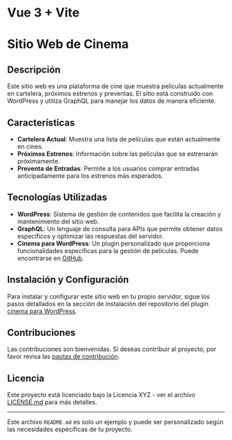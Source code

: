 # Vue 3 + Vite
# Sitio Web de Cinema

## Descripción
Este sitio web es una plataforma de cine que muestra películas actualmente en cartelera, próximos estrenos y preventas. El sitio está construido con WordPress y utiliza GraphQL para manejar los datos de manera eficiente.

## Características
- **Cartelera Actual**: Muestra una lista de películas que están actualmente en cines.
- **Próximos Estrenos**: Información sobre las películas que se estrenarán próximamente.
- **Preventa de Entradas**: Permite a los usuarios comprar entradas anticipadamente para los estrenos más esperados.

## Tecnologías Utilizadas
- **WordPress**: Sistema de gestión de contenidos que facilita la creación y mantenimiento del sitio web.
- **GraphQL**: Un lenguaje de consulta para APIs que permite obtener datos específicos y optimizar las respuestas del servidor.
- **Cinema para WordPress**: Un plugin personalizado que proporciona funcionalidades específicas para la gestión de películas. Puede encontrarse en [GitHub](https://github.com/sociovirtual/cinema).

## Instalación y Configuración
Para instalar y configurar este sitio web en tu propio servidor, sigue los pasos detallados en la sección de instalación del repositorio del plugin [cinema para WordPress](https://github.com/sociovirtual/cinema).

## Contribuciones
Las contribuciones son bienvenidas. Si deseas contribuir al proyecto, por favor revisa las [pautas de contribución](LINK_A_TU_ARCHIVO_DE_CONTRIBUCION).

## Licencia
Este proyecto está licenciado bajo la Licencia XYZ - ver el archivo [LICENSE.md](LINK_A_TU_ARCHIVO_DE_LICENCIA) para más detalles.

---

Este archivo `README.md` es solo un ejemplo y puede ser personalizado según las necesidades específicas de tu proyecto.
